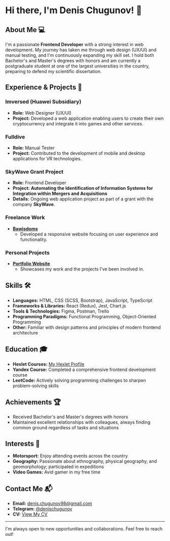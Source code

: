 # Hi there, I'm Denis Chugunov! 👋

## About Me 💻

I'm a passionate **Frontend Developer** with a strong interest in web development. My journey has taken me through web design (UX/UI) and manual testing, and I'm continuously expanding my skill set. I hold both Bachelor's and Master's degrees with honors and am currently a postgraduate student at one of the largest universities in the country, preparing to defend my scientific dissertation.

## Experience & Projects 🚀

### Imversed (Huawei Subsidiary)

- **Role:** Web Designer (UX/UI)
- **Project:** Developed a web application enabling users to create their own cryptocurrency and integrate it into games and other services.

### Fulldive

- **Role:** Manual Tester
- **Project:** Contributed to the development of mobile and desktop applications for VR technologies.

### SkyWave Grant Project

- **Role:** Frontend Developer
- **Project:** **Automating the Identification of Information Systems for Integration within Mergers and Acquisitions**
- **Details:** Ongoing web application project as part of a grant with the company **SkyWave**.

### Freelance Work

- **[Bawisdoms](https://bawisdoms.com/)**
  - Developed a responsive website focusing on user experience and functionality.

### Personal Projects

- **[Portfolio Website](https://denischugunov.github.io/CV-Project/)**
  - Showcases my work and the projects I've been involved in.

## Skills 🛠️

- **Languages:** HTML, CSS (SCSS, Bootstrap), JavaScript, TypeScript
- **Frameworks & Libraries:** React (Redux), Jest, Chart.js
- **Tools & Technologies:** Figma, Postman, Trello
- **Programming Paradigms:** Functional Programming, Object-Oriented Programming
- **Other:** Familiar with design patterns and principles of modern frontend architecture

## Education 🎓

- **Hexlet Courses:** [My Hexlet Profile](https://ru.hexlet.io/u/user-b5768da8612270f7)
- **Yandex Course:** Completed a comprehensive frontend development course
- **LeetCode:** Actively solving programming challenges to sharpen problem-solving skills

## Achievements 🏆

- Received Bachelor's and Master's degrees with honors
- Maintained excellent relationships with colleagues, always finding common ground regardless of tasks and situations

## Interests 🎯

- **Motorsport:** Enjoy attending events across the country
- **Geography:** Passionate about ethnography, physical geography, and geomorphology; participated in expeditions
- **Video Games:** Avid gamer in my free time

## Contact Me 📬

- **Email:** [denis.chugunov98@gmail.com](mailto:denis.chugunov98@gmail.com)
- **Telegram:** [@denischugunov](https://t.me/denischugunov)
- **CV:** [View My CV](https://drive.google.com/file/d/1cxmc1J7VKAHJSXfmxKgcwLQgGDq6H4BN/view?usp=sharing)

---

I'm always open to new opportunities and collaborations. Feel free to reach out!
